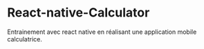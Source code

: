 # React-native-Calculator
Entrainement avec react native en réalisant une application mobile calculatrice.
